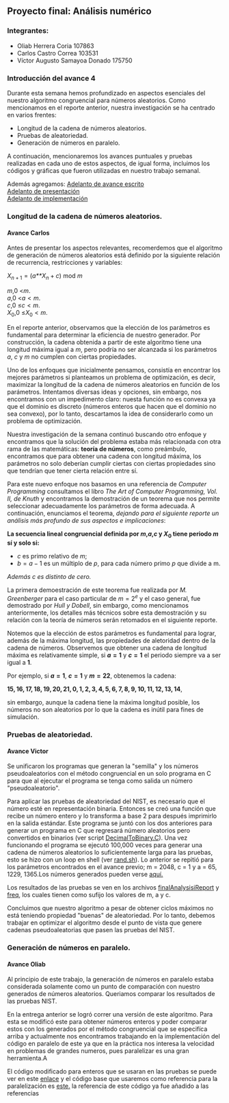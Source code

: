 Proyecto final: Análisis numérico
---------------------------------

### Integrantes:

-   Oliab Herrera Coria 107863
-   Carlos Castro Correa 103531
-   Víctor Augusto Samayoa Donado 175750

### Introducción del avance 4

Durante esta semana hemos profundizado en aspectos esenciales del
nuestro algoritmo congruencial para números aleatorios. Como mencionamos
en el reporte anterior, nuestra investigación se ha centrado en varios
frentes:

-   Longitud de la cadena de números aleatorios.
-   Pruebas de aleatoriedad.
-   Generación de números en paralelo.

A continuación, mencionaremos los avances puntuales y pruebas realizadas
en cada uno de estos aspectos, de igual forma, incluimos los códigos y
gráficas que fueron utilizadas en nuestro trabajo semanal.

Además agregamos:
[Adelanto de avance escrito](https://drive.google.com/open?id=1eNuVrLHSqpCU5S-ioY034zv_03jCJysL)  
[Adelanto de presentación](https://drive.google.com/open?id=1Fwx4zHhlSrEhpZWHnoax7to2N7cjp5r-)  
[Adelanto de implementación](https://github.com/oliab/analisis-numerico-computo-cientifico/tree/mno-2018-1/proyecto_final/proyectos/equipos/equipo_12/avance_08_05_18/Codigo)  

### Longitud de la cadena de números aleatorios.

#### Avance Carlos

Antes de presentar los aspectos relevantes, recomerdemos que el
algoritmo de generación de números aleatorios está definido por la
siguiente relación de recurrencia, restricciones y variables:

*X*<sub>*n* + 1</sub> = (*a**X*<sub>*n*</sub> + *c*) mod *m*

*m*,0 &lt;*m*.  
*a*,0 &lt;*a* &lt; *m*.  
*c*,0 ≤*c* &lt; *m*.  
*X*<sub>0</sub>,0 ≤*X*<sub>0</sub> &lt; *m*.

En el reporte anterior, observamos que la elección de los parámetros es
fundamental para determinar la eficiencia de nuestro generador. Por
construcción, la cadena obtenida a partir de este algoritmo tiene una
longitud máxima igual a *m*, pero podría no ser alcanzada si los
parámetros *a*, *c* y *m* no cumplen con ciertas propiedades.

Uno de los enfoques que inicialmente pensamos, consistía en encontrar
los mejores parámetros si planteamos un problema de optimización, es
decir, maximizar la longitud de la cadena de números aleatorios en
función de los parámetros. Intentamos diversas ideas y opciones, sin
embargo, nos encontramos con un impedimento claro: nuesta función no es
convexa ya que el dominio es discreto (números enteros que hacen que el
dominio no sea convexo), por lo tanto, descartamos la idea de
considerarlo como un problema de optimización.

Nuestra investigación de la semana continuó buscando otro enfoque y
encontramos que la solución del problema estaba más relacionada con otra
rama de las matemáticas: **teoría de números**, como preámbulo,
encontramos que para obtener una cadena con longitud máxima, los
parámetros no solo deberían cumplir ciertas con ciertas propiedades sino
que tendrían que tener cierta relación entre sí.

Para este nuevo enfoque nos basamos en una referencia de *Computer
Programming* consultamos el libro *The Art of Computer Programming, Vol.
II, de Knuth* y encontramos la demostración de un teorema que nos
permite seleccionar adecuadamente los parámetros de forma adecuada. A
continuación, enunciamos el teorema, *dejando para el siguiente reporte
un análisis más profundo de sus aspectos e implicaciones*:

**La secuencia lineal congruencial definida por *m*,*a*,*c* y
*X*<sub>0</sub> tiene periodo *m* sí y solo si:**

-   *c* es primo relativo de *m*;
-   *b* = *a* − 1 es un múltiplo de *p*, para cada número primo *p* que
    divide a m.

*Además c es distinto de cero.*

La primera demoestración de este teorema fue realizada por *M.
Greenberger* para el caso particular de *m* = 2<sup>*e*</sup> y el caso
general, fue demostrado por *Hull y Dobell*, sin embargo, como
mencionamos anteriormente, los detalles más técnicos sobre esta
demostración y su relación con la teoría de números serán retomados en
el siguiente reporte.

Notemos que la elección de estos parámetros es fundamental para lograr,
además de la máxima longitud, las propiedades de aletoridad dentro de la
cadena de números. Observemos que obtener una cadena de longitud máxima
es relativamente simple, si ***a* = 1** y ***c* = 1** el periodo siempre
va a ser igual a **1**.

Por ejemplo, si ***a* = 1**, ***c* = 1** y ***m* = 22**, obtenemos la
cadena:

**15, 16, 17, 18, 19, 20, 21, 0, 1, 2, 3, 4, 5, 6, 7, 8, 9, 10, 11, 12, 13, 14**,

sin embargo, aunque la cadena tiene la máxima longitud posible, los
números no son aleatorios por lo que la cadena es inútil para fines de
simulación.

### Pruebas de aleatoriedad.

#### Avance Victor

Se unificaron los programas que generan la "semilla" y los números
pseudoaleatorios con el método congruencial en un solo programa en C
para que al ejecutar el programa se tenga como salida un número
"pseudoaleatorio".

Para aplicar las pruebas de aleatoriedad del NIST, es necesario que el
número esté en representación binaria. Entonces se creó una función que
recibe un número entero y lo transforma a base 2 para después imprimirlo
en la salida estándar. Este programa se juntó con los dos anteriores
para generar un programa en C que regresará número aleatorios pero
convertidos en binarios (ver script [DecimalToBinary.C](https://github.com/oliab/analisis-numerico-computo-cientifico/blob/mno-2018-1/proyecto_final/proyectos/equipos/equipo_12/avance_08_05_18/Codigo/DecimalToBinary.c)). Una vez
funcionando el programa se ejecutó 100,000 veces para generar una cadena
de números aleatorios lo suficientemente larga para las pruebas, esto se
hizo con un loop en shell (ver [rand.sh](https://github.com/oliab/analisis-numerico-computo-cientifico/blob/mno-2018-1/proyecto_final/proyectos/equipos/equipo_12/avance_08_05_18/Codigo/rand.sh)). Lo anterior se repitió para los
parámetros encontrados en el avance previo; m = 2048, c = 1 y a = 65,
1229, 1365.Los números generados pueden verse 
[aquí.](https://drive.google.com/open?id=1Z0nml_4Wi3uibX9EH4U5GGJZt0T1J6vm)

Los resultados de las pruebas se ven en los archivos
[finalAnalysisiReport](https://drive.google.com/open?id=17OI55U7bqcRxCqyJjQgVzoUzSvfXxKt7)
y
[freq](https://drive.google.com/open?id=1s9MvT_l9cFVe8oieFW1cTYpbG2nirlxp),
los cuales tienen como sufijo los valores de m, a y c.

Concluimos que nuestro algoritmo a pesar de obtener ciclos máximos no
está teniendo propiedad "buenas" de aleatoriedad. Por lo tanto, debemos
trabajar en optimizar el algoritmo desde el punto de vista que genere
cadenas pseudoaleatorias que pasen las pruebas del NIST.

### Generación de números en paralelo.

#### Avance Oliab

Al principio de este trabajo, la generación de números en paralelo
estaba considerada solamente como un punto de comparación con nuestro
generados de números aleatorios. Queriamos comparar los resultados de
las pruebas NIST.

En la entrega anterior se logró correr una versión de este algoritmo.
Para esta se modificó este para obtener números enteros y poder comparar
estos con los generados por el método congruencial que se especifíca
arriba y actualmente nos encontramos trabajando en la implementación del
código en paralelo de este ya que en la práctica nos interesa la
velocidad en problemas de grandes numeros, pues paralelizar es una gran
herramienta.A

El código modificado para enteros que se usaran en las pruebas se puede
ver en este [enlace](https://github.com/oliab/analisis-numerico-computo-cientifico/blob/mno-2018-1/proyecto_final/proyectos/equipos/equipo_12/avance_08_05_18/Codigo/random_MT.c) y   el código base que usaremos
como referencia para la paralelización es [este.](https://github.com/oliab/analisis-numerico-computo-cientifico/blob/mno-2018-1/proyecto_final/proyectos/equipos/equipo_12/avance_08_05_18/Codigo/numeros_paralell.c) la referencia de este código ya fue añadido a las referencias 